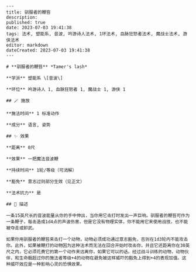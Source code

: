 
    ---
    title: 驯服者的鞭笞
    description: 
    published: true
    date: 2023-07-03 19:41:38
    tags: 法术, 塑能系, 音波, 吟游诗人法术, 1环法术, 血脉狂怒者法术, 魔战士法术, 游侠法术
    editor: markdown
    dateCreated: 2023-07-03 19:41:38
    ---

    # **驯服者的鞭笞** *Tamer's lash*

    **学派** 塑能系 \[音波\] 

    **环位** 吟游诗人 1, 血脉狂怒者 1, 魔战士 1, 游侠 1

    ## 🪄 施放

    **施法时间** 1 标准动作

    **成分** 语言, 姿势

    ## ✨ 效果  

    **距离** 0尺 

    **效果** 一把魔法音波鞭 

    **持续时间** 1轮/等级（可消解） 

    **豁免** 意志过则部分生效（见正文）

    **法术抗力** 是

    ## 📖 描述

    一条15英尺长的音波能量从你的手中伸出，当你用它击打时发出一声巨响。驯服者的鞭笞可作为一条鞭子，每击造成1d4点的声波伤害，但是它没有物理实体，你不能用它来使用战技，也不能被夺走或卸武。

    如果你用驯服者的鞭笞来击打一个动物，动物必须成功通过意志豁免，否则在1d3轮内不能攻击你。此外，如果被鞭打的动物因为这种法术而无法在回合开始时攻击你，并且它还距离你在30英尺之内，它必须花费它的第一个动作来远离你，如果它可以的话。经过战斗训练的动物，动物伙伴，和生命骰超过你的施法者等级+4的动物在避免被这样威吓的豁免上得到+4的表现加值。这种威吓效应是一种影响心灵的恐惧效果。
    